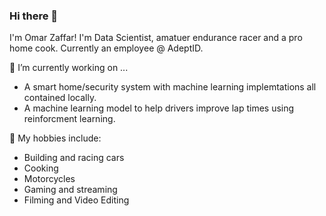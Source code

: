 ### Hi there 👋

I'm Omar Zaffar! I'm Data Scientist, amatuer endurance racer and a pro home cook. Currently an employee @ AdeptID.  

🔭 I’m currently working on ...
* A smart home/security system with machine learning implemtations all contained locally. 
* A machine learning model to help drivers improve lap times using reinforcment learning. 

🏁 My hobbies include: 
* Building and racing cars
* Cooking
* Motorcycles
* Gaming and streaming
* Filming and Video Editing

<!--
**OhOmah/OhOmah** is a ✨ _special_ ✨ repository because its `README.md` (this file) appears on your GitHub profile.

Here are some ideas to get you started:

- 🔭 I’m currently working on ...
- 🌱 I’m currently learning ...
- 👯 I’m looking to collaborate on ...
- 🤔 I’m looking for help with ...
- 💬 Ask me about ...
- 📫 How to reach me: ...
- 😄 Pronouns: ...
- ⚡ Fun fact: ...
-->
